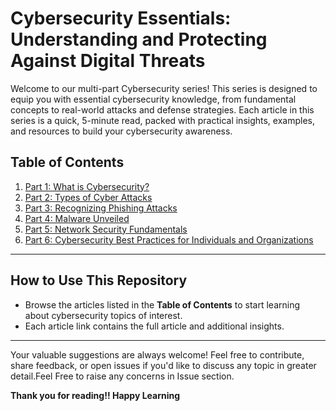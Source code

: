 # Cybersecurity Essentials: Understanding and Protecting Against Digital Threats

Welcome to our multi-part Cybersecurity series! This series is designed to equip you with essential cybersecurity knowledge, from fundamental concepts to real-world attacks and defense strategies. Each article in this series is a quick, 5-minute read, packed with practical insights, examples, and resources to build your cybersecurity awareness.

## Table of Contents
1. [Part 1: What is Cybersecurity?](./cybersecurity_part1.md)
2. [Part 2: Types of Cyber Attacks](./cybersecurity_part2.md)
3. [Part 3: Recognizing Phishing Attacks](./cybersecurity_part3.md)
4. [Part 4: Malware Unveiled](./cybersecurity_part4.md)
5. [Part 5: Network Security Fundamentals](./cybersecurity_part5.md)
6. [Part 6: Cybersecurity Best Practices for Individuals and Organizations](./cybersecurity_part6.md)

---
## How to Use This Repository

- Browse the articles listed in the **Table of Contents** to start learning about cybersecurity topics of interest.
- Each article link contains the full article and additional insights.
---

Your valuable suggestions are always welcome! Feel free to contribute, share feedback, or open issues if you'd like to discuss any topic in greater detail.Feel Free to raise any concerns in Issue section.

**Thank you for reading!! Happy Learning**
